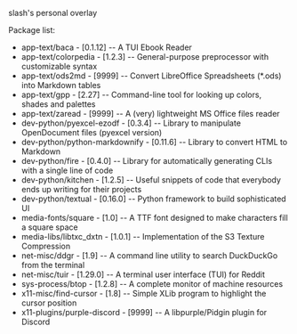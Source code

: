 slash's personal overlay

Package list:
* app-text/baca                 - [0.1.12] -- A TUI Ebook Reader
* app-text/colorpedia           - [1.2.3]  -- General-purpose preprocessor with customizable syntax
* app-text/ods2md               - [9999]   -- Convert LibreOffice Spreadsheets (*.ods) into Markdown tables
* app-text/gpp                  - [2.27]   -- Command-line tool for looking up colors, shades and palettes
* app-text/zaread               - [9999]   -- A (very) lightweight MS Office files reader
* dev-python/pyexcel-ezodf      - [0.3.4]  -- Library to manipulate OpenDocument files (pyexcel version)
* dev-python/python-markdownify - [0.11.6] -- Library to convert HTML to Markdown 
* dev-python/fire               - [0.4.0]  -- Library for automatically generating CLIs with a single line of code
* dev-python/kitchen            - [1.2.5]  -- Useful snippets of code that everybody ends up writing for their projects
* dev-python/textual            - [0.16.0] -- Python framework to build sophisticated UI
* media-fonts/square            - [1.0]    -- A TTF font designed to make characters fill a square space
* media-libs/libtxc_dxtn        - [1.0.1]  -- Implementation of the S3 Texture Compression
* net-misc/ddgr                 - [1.9]    -- A command line utility to search DuckDuckGo from the terminal
* net-misc/tuir                 - [1.29.0] -- A terminal user interface (TUI) for Reddit
* sys-process/btop              - [1.2.8]  -- A complete monitor of machine resources
* x11-misc/find-cursor          - [1.8]    -- Simple XLib program to highlight the cursor position
* x11-plugins/purple-discord    - [9999]   -- A libpurple/Pidgin plugin for Discord
